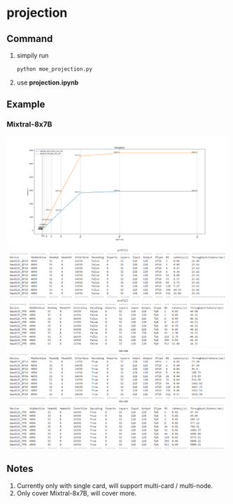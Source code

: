 # projection

## Command
1. simpily run
    ```sh
    python moe_projection.py
    ```
2. use **projection.ipynb**

## Example
### Mixtral-8x7B
![Mixtral-8x7B Projection](./figure/decode_projection.png)
![Mixtral-8x7B_projection_table](./figure/mixtral_proj_table.png)

## Notes
1. Currently only with single card, will support multi-card / multi-node.
2. Only cover Mixtral-8x7B, will cover more.
